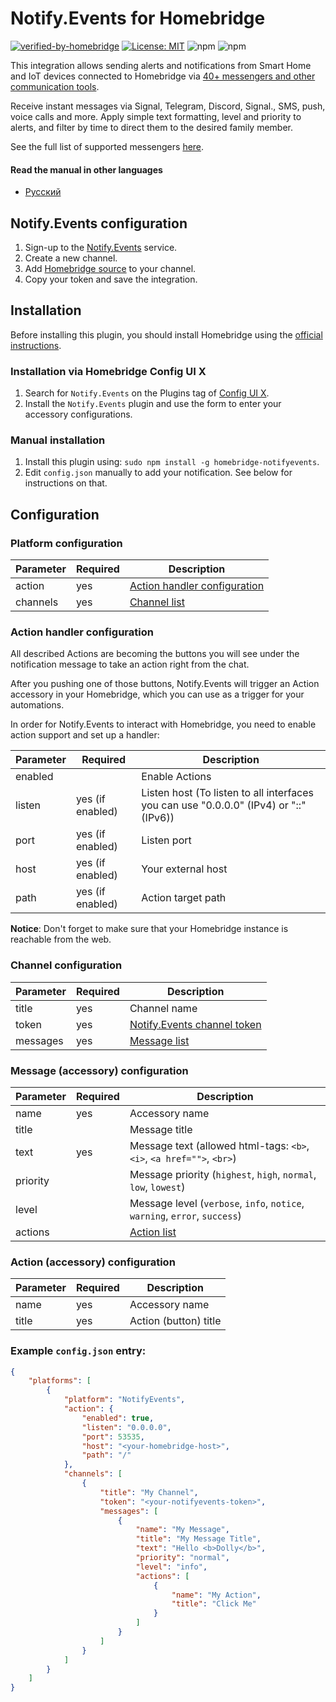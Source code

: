 # Notify.Events for Homebridge

[![verified-by-homebridge](https://badgen.net/badge/homebridge/verified/purple)](https://github.com/homebridge/homebridge/wiki/Verified-Plugins)
[![License: MIT](https://img.shields.io/badge/License-MIT-yellow.svg)](https://opensource.org/licenses/MIT)
![npm](https://img.shields.io/npm/v/homebridge-notifyevents)
![npm](https://img.shields.io/npm/dw/homebridge-notifyevents)

This integration allows sending alerts and notifications from Smart Home and IoT devices connected to Homebridge via [40+ messengers and other communication tools](https://notify.events/#sRecipients).

Receive instant messages via Signal, Telegram, Discord, Signal., SMS, push, voice calls and more. Apply simple text formatting, level and priority to alerts, and filter by time to direct them to the desired family member.

See the full list of supported messengers [here](https://notify.events/features).

#### Read the manual in other languages

- [Русский](docs/ru-RU/README.md)

## Notify.Events configuration

1. Sign-up to the [Notify.Events](https://notify.events/user/sign-in) service.
2. Create a new channel.
3. Add [Homebridge source](https://notify.events/source/homebridge) to your channel.
4. Copy your token and save the integration.

## Installation

Before installing this plugin, you should install Homebridge using the [official instructions](https://github.com/homebridge/homebridge/wiki).

### Installation via Homebridge Config UI X

1. Search for `Notify.Events` on the Plugins tag of [Config UI X](https://www.npmjs.com/package/homebridge-config-ui-x).
2. Install the `Notify.Events` plugin and use the form to enter your accessory configurations.

### Manual installation

1. Install this plugin using: `sudo npm install -g homebridge-notifyevents`.
2. Edit `config.json` manually to add your notification. See below for instructions on that.

## Configuration

### Platform configuration

| Parameter | Required | Description                                                   |
|-----------|----------|---------------------------------------------------------------|
| action    | yes      | [Action handler configuration](#Action-handler-configuration) |
| channels  | yes      | [Channel list](#Channel-configuration)                        |

### Action handler configuration

All described Actions are becoming the buttons you will see under the notification message to take an action right from the chat.

After you pushing one of those buttons, Notify.Events will trigger an Action accessory in your Homebridge, which you can use as a trigger for your automations.

In order for Notify.Events to interact with Homebridge, you need to enable action support and set up a handler:

| Parameter | Required         | Description                                                                           |
|-----------|------------------|---------------------------------------------------------------------------------------|
| enabled   |                  | Enable Actions                                                                        |
| listen    | yes (if enabled) | Listen host (To listen to all interfaces you can use "0.0.0.0" (IPv4) or "::" (IPv6)) |
| port      | yes (if enabled) | Listen port                                                                           |
| host      | yes (if enabled) | Your external host                                                                    |
| path      | yes (if enabled) | Action target path                                                                    |

**Notice**: Don't forget to make sure that your Homebridge instance is reachable from the web.

### Channel configuration

| Parameter | Required | Description                                                 |
|-----------|----------|-------------------------------------------------------------|
| title     | yes      | Channel name                                                |
| token     | yes      | [Notify.Events channel token](#Notify.Events-configuration) |
| messages  | yes      | [Message list](#Message-(accessory)-configuration)          |

### Message (accessory) configuration

| Parameter | Required | Description                                                                |
|-----------|----------|----------------------------------------------------------------------------|
| name      | yes      | Accessory name                                                             |
| title     |          | Message title                                                              |
| text      | yes      | Message text (allowed html-tags: `<b>`, `<i>`, `<a href="">`, `<br>`)      |
| priority  |          | Message priority (`highest`, `high`, `normal`, `low`, `lowest`)            |
| level     |          | Message level (`verbose`, `info`, `notice`, `warning`, `error`, `success`) |
| actions   |          | [Action list](#Action-(accessory)-configuration)                           |

### Action (accessory) configuration

| Parameter | Required | Description           |
|-----------|----------|-----------------------|
| name      | yes      | Accessory name        |
| title     | yes      | Action (button) title |

### Example `config.json` entry:

```json
{
    "platforms": [
        {
            "platform": "NotifyEvents",
            "action": {
                "enabled": true,
                "listen": "0.0.0.0",
                "port": 53535,
                "host": "<your-homebridge-host>",
                "path": "/"
            },
            "channels": [
                {
                    "title": "My Channel",
                    "token": "<your-notifyevents-token>",
                    "messages": [
                        {
                            "name": "My Message",
                            "title": "My Message Title",
                            "text": "Hello <b>Dolly</b>",
                            "priority": "normal",
                            "level": "info",
                            "actions": [
                                {
                                    "name": "My Action",
                                    "title": "Click Me"
                                }
                            ]
                        }
                    ]
                }
            ]
        }
    ]
}
```
